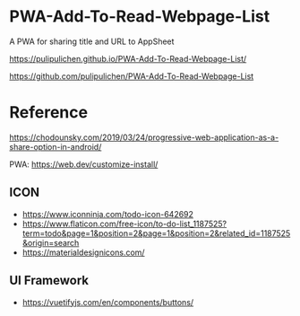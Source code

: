 # PWA-Add-To-Read-Webpage-List
A PWA for sharing title and URL to AppSheet

https://pulipulichen.github.io/PWA-Add-To-Read-Webpage-List/

https://github.com/pulipulichen/PWA-Add-To-Read-Webpage-List

# Reference

https://chodounsky.com/2019/03/24/progressive-web-application-as-a-share-option-in-android/

PWA:
https://web.dev/customize-install/

## ICON

- https://www.iconninja.com/todo-icon-642692
- https://www.flaticon.com/free-icon/to-do-list_1187525?term=todo&page=1&position=2&page=1&position=2&related_id=1187525&origin=search
- https://materialdesignicons.com/

## UI Framework

- https://vuetifyjs.com/en/components/buttons/